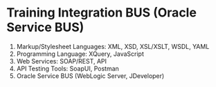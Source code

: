 # Training Integration BUS (Oracle Service BUS)

1. Markup/Stylesheet Languages: XML, XSD, XSL/XSLT, WSDL, YAML
2. Programming Language: XQuery, JavaScript
3. Web Services: SOAP/REST, API
4. API Testing Tools: SoapUI, Postman
5. Oracle Service BUS (WebLogic Server, JDeveloper)
